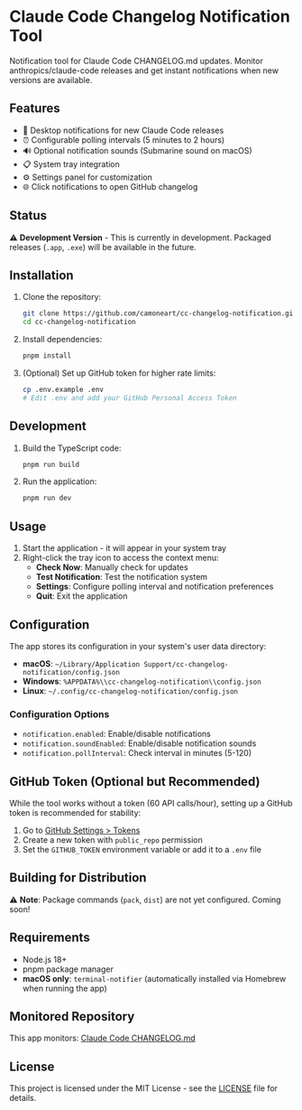 # Claude Code Changelog Notification Tool

Notification tool for Claude Code CHANGELOG.md updates. Monitor anthropics/claude-code releases and get instant notifications when new versions are available.

## Features

- 🔔 Desktop notifications for new Claude Code releases
- ⏰ Configurable polling intervals (5 minutes to 2 hours)
- 🔊 Optional notification sounds (Submarine sound on macOS)
- 📋 System tray integration
- ⚙️ Settings panel for customization
- 🌐 Click notifications to open GitHub changelog

## Status

⚠️ **Development Version** - This is currently in development. Packaged releases (`.app`, `.exe`) will be available in the future.

## Installation

1. Clone the repository:
   ```bash
   git clone https://github.com/camoneart/cc-changelog-notification.git
   cd cc-changelog-notification
   ```

2. Install dependencies:
   ```bash
   pnpm install
   ```

3. (Optional) Set up GitHub token for higher rate limits:
   ```bash
   cp .env.example .env
   # Edit .env and add your GitHub Personal Access Token
   ```

## Development

1. Build the TypeScript code:
   ```bash
   pnpm run build
   ```

2. Run the application:
   ```bash
   pnpm run dev
   ```

## Usage

1. Start the application - it will appear in your system tray
2. Right-click the tray icon to access the context menu:
   - **Check Now**: Manually check for updates
   - **Test Notification**: Test the notification system
   - **Settings**: Configure polling interval and notification preferences
   - **Quit**: Exit the application

## Configuration

The app stores its configuration in your system's user data directory:
- **macOS**: `~/Library/Application Support/cc-changelog-notification/config.json`
- **Windows**: `%APPDATA%\\cc-changelog-notification\\config.json`
- **Linux**: `~/.config/cc-changelog-notification/config.json`

### Configuration Options

- `notification.enabled`: Enable/disable notifications
- `notification.soundEnabled`: Enable/disable notification sounds
- `notification.pollInterval`: Check interval in minutes (5-120)

## GitHub Token (Optional but Recommended)

While the tool works without a token (60 API calls/hour), setting up a GitHub token is recommended for stability:

1. Go to [GitHub Settings > Tokens](https://github.com/settings/tokens)
2. Create a new token with `public_repo` permission
3. Set the `GITHUB_TOKEN` environment variable or add it to a `.env` file

## Building for Distribution

⚠️ **Note**: Package commands (`pack`, `dist`) are not yet configured. Coming soon!

## Requirements

- Node.js 18+
- pnpm package manager
- **macOS only**: `terminal-notifier` (automatically installed via Homebrew when running the app)

## Monitored Repository

This app monitors: [Claude Code CHANGELOG.md](https://github.com/anthropics/claude-code/blob/main/CHANGELOG.md)

## License

This project is licensed under the MIT License - see the [LICENSE](LICENSE) file for details.
